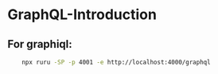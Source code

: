 # GraphQL-Introduction

## For graphiql:
```bash
    npx ruru -SP -p 4001 -e http://localhost:4000/graphql
```